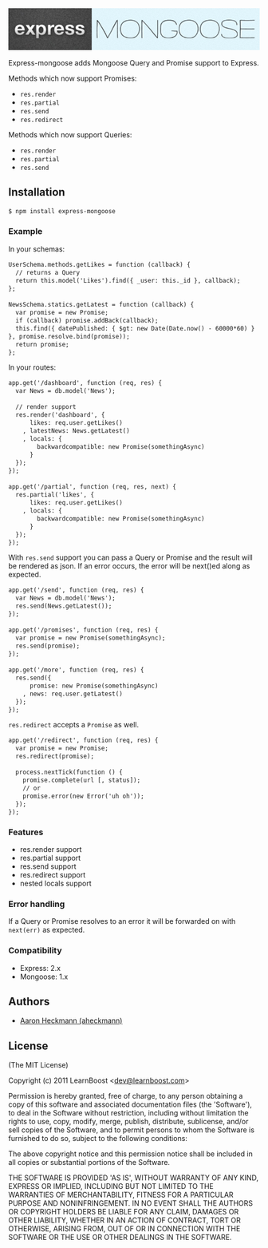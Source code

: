 <img src="https://github.com/LearnBoost/express-mongoose/raw/master/express-mongoose.png"/>

Express-mongoose adds Mongoose Query and Promise support to Express.

Methods which now support Promises:

   - `res.render`
   - `res.partial`
   - `res.send`
   - `res.redirect`

Methods which now support Queries:

   - `res.render`
   - `res.partial`
   - `res.send`

## Installation

    $ npm install express-mongoose

### Example

In your schemas:

    UserSchema.methods.getLikes = function (callback) {
      // returns a Query
      return this.model('Likes').find({ _user: this._id }, callback);
    };

    NewsSchema.statics.getLatest = function (callback) {
      var promise = new Promise;
      if (callback) promise.addBack(callback);
      this.find({ datePublished: { $gt: new Date(Date.now() - 60000*60) } }, promise.resolve.bind(promise));
      return promise;
    };

In your routes:

    app.get('/dashboard', function (req, res) {
      var News = db.model('News');

      // render support
      res.render('dashboard', {
          likes: req.user.getLikes()
        , latestNews: News.getLatest()
        , locals: {
            backwardcompatible: new Promise(somethingAsync)
          }
      });
    });

    app.get('/partial', function (req, res, next) {
      res.partial('likes', {
          likes: req.user.getLikes()
        , locals: {
            backwardcompatible: new Promise(somethingAsync)
          }
      });
    });

With `res.send` support you can pass a Query or Promise and the result will be rendered as json.
If an error occurs, the error will be next()ed along as expected.

    app.get('/send', function (req, res) {
      var News = db.model('News');
      res.send(News.getLatest());
    });

    app.get('/promises', function (req, res) {
      var promise = new Promise(somethingAsync);
      res.send(promise);
    });

    app.get('/more', function (req, res) {
      res.send({
          promise: new Promise(somethingAsync)
        , news: req.user.getLatest()
      });
    });

`res.redirect` accepts a `Promise` as well.

    app.get('/redirect', function (req, res) {
      var promise = new Promise;
      res.redirect(promise);

      process.nextTick(function () {
        promise.complete(url [, status]);
        // or
        promise.error(new Error('uh oh'));
      });
    });

### Features

 - res.render support
 - res.partial support
 - res.send support
 - res.redirect support
 - nested locals support

### Error handling

 If a Query or Promise resolves to an error it will be forwarded on with `next(err)` as expected.

### Compatibility

  - Express: 2.x
  - Mongoose: 1.x

## Authors

  - [Aaron Heckmann (aheckmann)](http://github.com/aheckmann)

## License

(The MIT License)

Copyright (c) 2011 LearnBoost &lt;dev@learnboost.com&gt;

Permission is hereby granted, free of charge, to any person obtaining
a copy of this software and associated documentation files (the
'Software'), to deal in the Software without restriction, including
without limitation the rights to use, copy, modify, merge, publish,
distribute, sublicense, and/or sell copies of the Software, and to
permit persons to whom the Software is furnished to do so, subject to
the following conditions:

The above copyright notice and this permission notice shall be
included in all copies or substantial portions of the Software.

THE SOFTWARE IS PROVIDED 'AS IS', WITHOUT WARRANTY OF ANY KIND,
EXPRESS OR IMPLIED, INCLUDING BUT NOT LIMITED TO THE WARRANTIES OF
MERCHANTABILITY, FITNESS FOR A PARTICULAR PURPOSE AND NONINFRINGEMENT.
IN NO EVENT SHALL THE AUTHORS OR COPYRIGHT HOLDERS BE LIABLE FOR ANY
CLAIM, DAMAGES OR OTHER LIABILITY, WHETHER IN AN ACTION OF CONTRACT,
TORT OR OTHERWISE, ARISING FROM, OUT OF OR IN CONNECTION WITH THE
SOFTWARE OR THE USE OR OTHER DEALINGS IN THE SOFTWARE.
